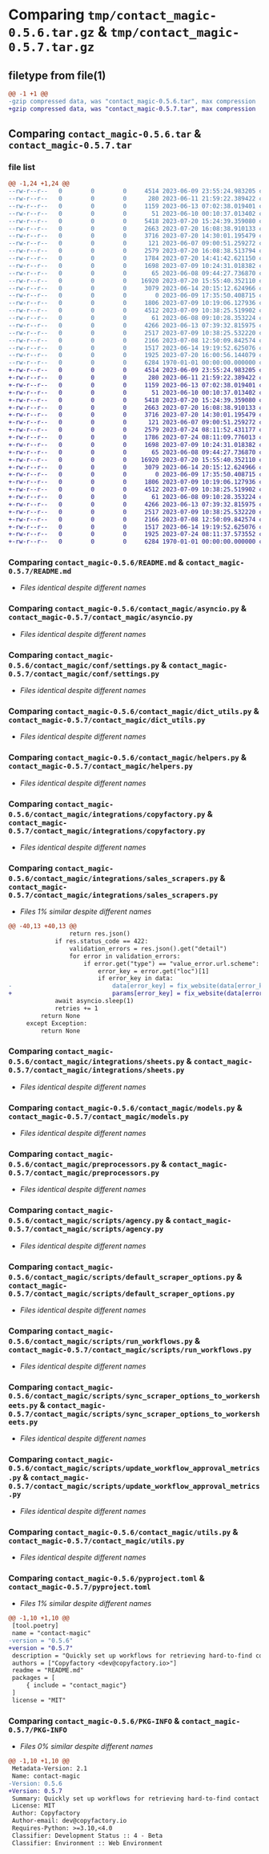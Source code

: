 # Comparing `tmp/contact_magic-0.5.6.tar.gz` & `tmp/contact_magic-0.5.7.tar.gz`

## filetype from file(1)

```diff
@@ -1 +1 @@
-gzip compressed data, was "contact_magic-0.5.6.tar", max compression
+gzip compressed data, was "contact_magic-0.5.7.tar", max compression
```

## Comparing `contact_magic-0.5.6.tar` & `contact_magic-0.5.7.tar`

### file list

```diff
@@ -1,24 +1,24 @@
--rw-r--r--   0        0        0     4514 2023-06-09 23:55:24.983205 contact_magic-0.5.6/README.md
--rw-r--r--   0        0        0      280 2023-06-11 21:59:22.389422 contact_magic-0.5.6/contact_magic/__init__.py
--rw-r--r--   0        0        0     1159 2023-06-13 07:02:38.019401 contact_magic-0.5.6/contact_magic/asyncio.py
--rw-r--r--   0        0        0       51 2023-06-10 00:10:37.013402 contact_magic-0.5.6/contact_magic/conf/__init__.py
--rw-r--r--   0        0        0     5418 2023-07-20 15:24:39.359080 contact_magic-0.5.6/contact_magic/conf/settings.py
--rw-r--r--   0        0        0     2663 2023-07-20 16:08:38.910133 contact_magic-0.5.6/contact_magic/dict_utils.py
--rw-r--r--   0        0        0     3716 2023-07-20 14:30:01.195479 contact_magic-0.5.6/contact_magic/helpers.py
--rw-r--r--   0        0        0      121 2023-06-07 09:00:51.259272 contact_magic-0.5.6/contact_magic/integrations/__init__.py
--rw-r--r--   0        0        0     2579 2023-07-20 16:08:38.513794 contact_magic-0.5.6/contact_magic/integrations/copyfactory.py
--rw-r--r--   0        0        0     1784 2023-07-20 14:41:42.621150 contact_magic-0.5.6/contact_magic/integrations/sales_scrapers.py
--rw-r--r--   0        0        0     1698 2023-07-09 10:24:31.018382 contact_magic-0.5.6/contact_magic/integrations/sheets.py
--rw-r--r--   0        0        0       65 2023-06-08 09:44:27.736870 contact_magic-0.5.6/contact_magic/logger.py
--rw-r--r--   0        0        0    16920 2023-07-20 15:55:40.352110 contact_magic-0.5.6/contact_magic/models.py
--rw-r--r--   0        0        0     3079 2023-06-14 20:15:12.624966 contact_magic-0.5.6/contact_magic/preprocessors.py
--rw-r--r--   0        0        0        0 2023-06-09 17:35:50.408715 contact_magic-0.5.6/contact_magic/scripts/__init__.py
--rw-r--r--   0        0        0     1806 2023-07-09 10:19:06.127936 contact_magic-0.5.6/contact_magic/scripts/agency.py
--rw-r--r--   0        0        0     4512 2023-07-09 10:38:25.519902 contact_magic-0.5.6/contact_magic/scripts/default_scraper_options.py
--rw-r--r--   0        0        0       61 2023-06-08 09:10:28.353224 contact_magic-0.5.6/contact_magic/scripts/logger.py
--rw-r--r--   0        0        0     4266 2023-06-13 07:39:32.815975 contact_magic-0.5.6/contact_magic/scripts/run_workflows.py
--rw-r--r--   0        0        0     2517 2023-07-09 10:38:25.532220 contact_magic-0.5.6/contact_magic/scripts/sync_scraper_options_to_workersheets.py
--rw-r--r--   0        0        0     2166 2023-07-08 12:50:09.842574 contact_magic-0.5.6/contact_magic/scripts/update_workflow_approval_metrics.py
--rw-r--r--   0        0        0     1517 2023-06-14 19:19:52.625076 contact_magic-0.5.6/contact_magic/utils.py
--rw-r--r--   0        0        0     1925 2023-07-20 16:00:56.144079 contact_magic-0.5.6/pyproject.toml
--rw-r--r--   0        0        0     6284 1970-01-01 00:00:00.000000 contact_magic-0.5.6/PKG-INFO
+-rw-r--r--   0        0        0     4514 2023-06-09 23:55:24.983205 contact_magic-0.5.7/README.md
+-rw-r--r--   0        0        0      280 2023-06-11 21:59:22.389422 contact_magic-0.5.7/contact_magic/__init__.py
+-rw-r--r--   0        0        0     1159 2023-06-13 07:02:38.019401 contact_magic-0.5.7/contact_magic/asyncio.py
+-rw-r--r--   0        0        0       51 2023-06-10 00:10:37.013402 contact_magic-0.5.7/contact_magic/conf/__init__.py
+-rw-r--r--   0        0        0     5418 2023-07-20 15:24:39.359080 contact_magic-0.5.7/contact_magic/conf/settings.py
+-rw-r--r--   0        0        0     2663 2023-07-20 16:08:38.910133 contact_magic-0.5.7/contact_magic/dict_utils.py
+-rw-r--r--   0        0        0     3716 2023-07-20 14:30:01.195479 contact_magic-0.5.7/contact_magic/helpers.py
+-rw-r--r--   0        0        0      121 2023-06-07 09:00:51.259272 contact_magic-0.5.7/contact_magic/integrations/__init__.py
+-rw-r--r--   0        0        0     2579 2023-07-24 08:11:52.431177 contact_magic-0.5.7/contact_magic/integrations/copyfactory.py
+-rw-r--r--   0        0        0     1786 2023-07-24 08:11:09.776013 contact_magic-0.5.7/contact_magic/integrations/sales_scrapers.py
+-rw-r--r--   0        0        0     1698 2023-07-09 10:24:31.018382 contact_magic-0.5.7/contact_magic/integrations/sheets.py
+-rw-r--r--   0        0        0       65 2023-06-08 09:44:27.736870 contact_magic-0.5.7/contact_magic/logger.py
+-rw-r--r--   0        0        0    16920 2023-07-20 15:55:40.352110 contact_magic-0.5.7/contact_magic/models.py
+-rw-r--r--   0        0        0     3079 2023-06-14 20:15:12.624966 contact_magic-0.5.7/contact_magic/preprocessors.py
+-rw-r--r--   0        0        0        0 2023-06-09 17:35:50.408715 contact_magic-0.5.7/contact_magic/scripts/__init__.py
+-rw-r--r--   0        0        0     1806 2023-07-09 10:19:06.127936 contact_magic-0.5.7/contact_magic/scripts/agency.py
+-rw-r--r--   0        0        0     4512 2023-07-09 10:38:25.519902 contact_magic-0.5.7/contact_magic/scripts/default_scraper_options.py
+-rw-r--r--   0        0        0       61 2023-06-08 09:10:28.353224 contact_magic-0.5.7/contact_magic/scripts/logger.py
+-rw-r--r--   0        0        0     4266 2023-06-13 07:39:32.815975 contact_magic-0.5.7/contact_magic/scripts/run_workflows.py
+-rw-r--r--   0        0        0     2517 2023-07-09 10:38:25.532220 contact_magic-0.5.7/contact_magic/scripts/sync_scraper_options_to_workersheets.py
+-rw-r--r--   0        0        0     2166 2023-07-08 12:50:09.842574 contact_magic-0.5.7/contact_magic/scripts/update_workflow_approval_metrics.py
+-rw-r--r--   0        0        0     1517 2023-06-14 19:19:52.625076 contact_magic-0.5.7/contact_magic/utils.py
+-rw-r--r--   0        0        0     1925 2023-07-24 08:11:37.573552 contact_magic-0.5.7/pyproject.toml
+-rw-r--r--   0        0        0     6284 1970-01-01 00:00:00.000000 contact_magic-0.5.7/PKG-INFO
```

### Comparing `contact_magic-0.5.6/README.md` & `contact_magic-0.5.7/README.md`

 * *Files identical despite different names*

### Comparing `contact_magic-0.5.6/contact_magic/asyncio.py` & `contact_magic-0.5.7/contact_magic/asyncio.py`

 * *Files identical despite different names*

### Comparing `contact_magic-0.5.6/contact_magic/conf/settings.py` & `contact_magic-0.5.7/contact_magic/conf/settings.py`

 * *Files identical despite different names*

### Comparing `contact_magic-0.5.6/contact_magic/dict_utils.py` & `contact_magic-0.5.7/contact_magic/dict_utils.py`

 * *Files identical despite different names*

### Comparing `contact_magic-0.5.6/contact_magic/helpers.py` & `contact_magic-0.5.7/contact_magic/helpers.py`

 * *Files identical despite different names*

### Comparing `contact_magic-0.5.6/contact_magic/integrations/copyfactory.py` & `contact_magic-0.5.7/contact_magic/integrations/copyfactory.py`

 * *Files identical despite different names*

### Comparing `contact_magic-0.5.6/contact_magic/integrations/sales_scrapers.py` & `contact_magic-0.5.7/contact_magic/integrations/sales_scrapers.py`

 * *Files 1% similar despite different names*

```diff
@@ -40,13 +40,13 @@
                 return res.json()
             if res.status_code == 422:
                 validation_errors = res.json().get("detail")
                 for error in validation_errors:
                     if error.get("type") == "value_error.url.scheme":
                         error_key = error.get("loc")[1]
                         if error_key in data:
-                            data[error_key] = fix_website(data[error_key])
+                            params[error_key] = fix_website(data[error_key])
             await asyncio.sleep(1)
             retries += 1
         return None
     except Exception:
         return None
```

### Comparing `contact_magic-0.5.6/contact_magic/integrations/sheets.py` & `contact_magic-0.5.7/contact_magic/integrations/sheets.py`

 * *Files identical despite different names*

### Comparing `contact_magic-0.5.6/contact_magic/models.py` & `contact_magic-0.5.7/contact_magic/models.py`

 * *Files identical despite different names*

### Comparing `contact_magic-0.5.6/contact_magic/preprocessors.py` & `contact_magic-0.5.7/contact_magic/preprocessors.py`

 * *Files identical despite different names*

### Comparing `contact_magic-0.5.6/contact_magic/scripts/agency.py` & `contact_magic-0.5.7/contact_magic/scripts/agency.py`

 * *Files identical despite different names*

### Comparing `contact_magic-0.5.6/contact_magic/scripts/default_scraper_options.py` & `contact_magic-0.5.7/contact_magic/scripts/default_scraper_options.py`

 * *Files identical despite different names*

### Comparing `contact_magic-0.5.6/contact_magic/scripts/run_workflows.py` & `contact_magic-0.5.7/contact_magic/scripts/run_workflows.py`

 * *Files identical despite different names*

### Comparing `contact_magic-0.5.6/contact_magic/scripts/sync_scraper_options_to_workersheets.py` & `contact_magic-0.5.7/contact_magic/scripts/sync_scraper_options_to_workersheets.py`

 * *Files identical despite different names*

### Comparing `contact_magic-0.5.6/contact_magic/scripts/update_workflow_approval_metrics.py` & `contact_magic-0.5.7/contact_magic/scripts/update_workflow_approval_metrics.py`

 * *Files identical despite different names*

### Comparing `contact_magic-0.5.6/contact_magic/utils.py` & `contact_magic-0.5.7/contact_magic/utils.py`

 * *Files identical despite different names*

### Comparing `contact_magic-0.5.6/pyproject.toml` & `contact_magic-0.5.7/pyproject.toml`

 * *Files 1% similar despite different names*

```diff
@@ -1,10 +1,10 @@
 [tool.poetry]
 name = "contact-magic"
-version = "0.5.6"
+version = "0.5.7"
 description = "Quickly set up workflows for retrieving hard-to-find contact information and composing personalized messages based on any data point."
 authors = ["Copyfactory <dev@copyfactory.io>"]
 readme = "README.md"
 packages = [
     { include = "contact_magic"}
 ]
 license = "MIT"
```

### Comparing `contact_magic-0.5.6/PKG-INFO` & `contact_magic-0.5.7/PKG-INFO`

 * *Files 0% similar despite different names*

```diff
@@ -1,10 +1,10 @@
 Metadata-Version: 2.1
 Name: contact-magic
-Version: 0.5.6
+Version: 0.5.7
 Summary: Quickly set up workflows for retrieving hard-to-find contact information and composing personalized messages based on any data point.
 License: MIT
 Author: Copyfactory
 Author-email: dev@copyfactory.io
 Requires-Python: >=3.10,<4.0
 Classifier: Development Status :: 4 - Beta
 Classifier: Environment :: Web Environment
```

